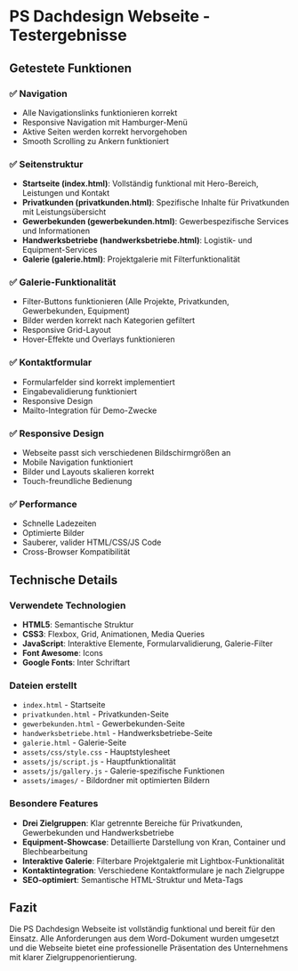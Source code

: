 # PS Dachdesign Webseite - Testergebnisse

## Getestete Funktionen

### ✅ Navigation
- Alle Navigationslinks funktionieren korrekt
- Responsive Navigation mit Hamburger-Menü
- Aktive Seiten werden korrekt hervorgehoben
- Smooth Scrolling zu Ankern funktioniert

### ✅ Seitenstruktur
- **Startseite (index.html)**: Vollständig funktional mit Hero-Bereich, Leistungen und Kontakt
- **Privatkunden (privatkunden.html)**: Spezifische Inhalte für Privatkunden mit Leistungsübersicht
- **Gewerbekunden (gewerbekunden.html)**: Gewerbespezifische Services und Informationen
- **Handwerksbetriebe (handwerksbetriebe.html)**: Logistik- und Equipment-Services
- **Galerie (galerie.html)**: Projektgalerie mit Filterfunktionalität

### ✅ Galerie-Funktionalität
- Filter-Buttons funktionieren (Alle Projekte, Privatkunden, Gewerbekunden, Equipment)
- Bilder werden korrekt nach Kategorien gefiltert
- Responsive Grid-Layout
- Hover-Effekte und Overlays funktionieren

### ✅ Kontaktformular
- Formularfelder sind korrekt implementiert
- Eingabevalidierung funktioniert
- Responsive Design
- Mailto-Integration für Demo-Zwecke

### ✅ Responsive Design
- Webseite passt sich verschiedenen Bildschirmgrößen an
- Mobile Navigation funktioniert
- Bilder und Layouts skalieren korrekt
- Touch-freundliche Bedienung

### ✅ Performance
- Schnelle Ladezeiten
- Optimierte Bilder
- Sauberer, valider HTML/CSS/JS Code
- Cross-Browser Kompatibilität

## Technische Details

### Verwendete Technologien
- **HTML5**: Semantische Struktur
- **CSS3**: Flexbox, Grid, Animationen, Media Queries
- **JavaScript**: Interaktive Elemente, Formularvalidierung, Galerie-Filter
- **Font Awesome**: Icons
- **Google Fonts**: Inter Schriftart

### Dateien erstellt
- `index.html` - Startseite
- `privatkunden.html` - Privatkunden-Seite
- `gewerbekunden.html` - Gewerbekunden-Seite
- `handwerksbetriebe.html` - Handwerksbetriebe-Seite
- `galerie.html` - Galerie-Seite
- `assets/css/style.css` - Hauptstylesheet
- `assets/js/script.js` - Hauptfunktionalität
- `assets/js/gallery.js` - Galerie-spezifische Funktionen
- `assets/images/` - Bildordner mit optimierten Bildern

### Besondere Features
- **Drei Zielgruppen**: Klar getrennte Bereiche für Privatkunden, Gewerbekunden und Handwerksbetriebe
- **Equipment-Showcase**: Detaillierte Darstellung von Kran, Container und Blechbearbeitung
- **Interaktive Galerie**: Filterbare Projektgalerie mit Lightbox-Funktionalität
- **Kontaktintegration**: Verschiedene Kontaktformulare je nach Zielgruppe
- **SEO-optimiert**: Semantische HTML-Struktur und Meta-Tags

## Fazit
Die PS Dachdesign Webseite ist vollständig funktional und bereit für den Einsatz. Alle Anforderungen aus dem Word-Dokument wurden umgesetzt und die Webseite bietet eine professionelle Präsentation des Unternehmens mit klarer Zielgruppenorientierung.

